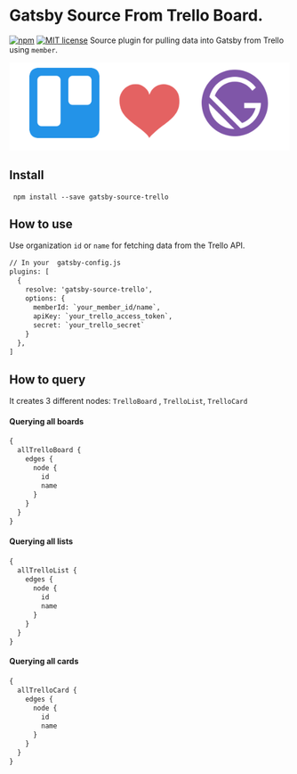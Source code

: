# Gatsby Source From Trello Board.

[![npm](https://img.shields.io/npm/dt/gatsby-source-trello.svg?style=flat-square)](https://www.npmjs.com/package/gatsby-source-trello)
[![MIT license](https://img.shields.io/badge/license-MIT-brightgreen.svg)](https://opensource.org/licenses/MIT)
Source plugin for pulling data into Gatsby from Trello using `member`.

<p align="center">
	<img src="https://raw.githubusercontent.com/Necmttn/gatsby-source-trello/master/logo.png">
</p>

## Install
```
 npm install --save gatsby-source-trello
```

## How to use 
Use organization `id` or `name` for fetching data from the Trello API. 

```
// In your  gatsby-config.js
plugins: [
  {
    resolve: 'gatsby-source-trello',
    options: {
      memberId: `your_member_id/name`,
      apiKey: `your_trello_access_token`,
      secret: `your_trello_secret`
    }
  },
]
```

## How to query
It creates 3 different nodes: `TrelloBoard` , `TrelloList`, `TrelloCard` 

#### Querying all boards
 
```
{
  allTrelloBoard {
    edges {
      node {
        id
        name
      }
    }
  }
}
```

#### Querying all lists
```
{
  allTrelloList {
    edges {
      node {
        id
        name
      }
    }
  }
}
```

#### Querying all cards 
```
{
  allTrelloCard {
    edges {
      node {
        id
        name
      }
    }
  }
}
```
